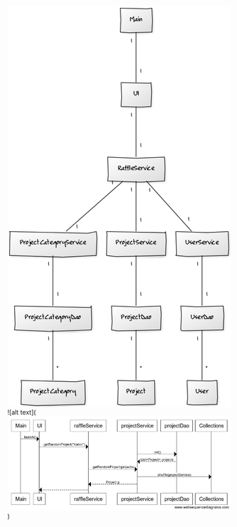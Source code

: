 ![alt text](https://raw.githubusercontent.com/millakortelainen/ot-harjoitustyo/master/harjoitustyo/dokumentaatio/pics/luokkakaavio.png)
![alt text](![alt text](harjoitustyo/dokumentaatio/pics/sekvenssikaavio.png))
